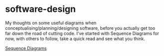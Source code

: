# software-design
My thoughts on some useful diagrams when conceptualising/planning/designing software, before you actually get too far down the road of cutting code.  I've started with Sequence Diagrams for now, with others to follow, take a quick read and see what you think.

[Sequence Diagrams](sequence-diagrams.MD)
